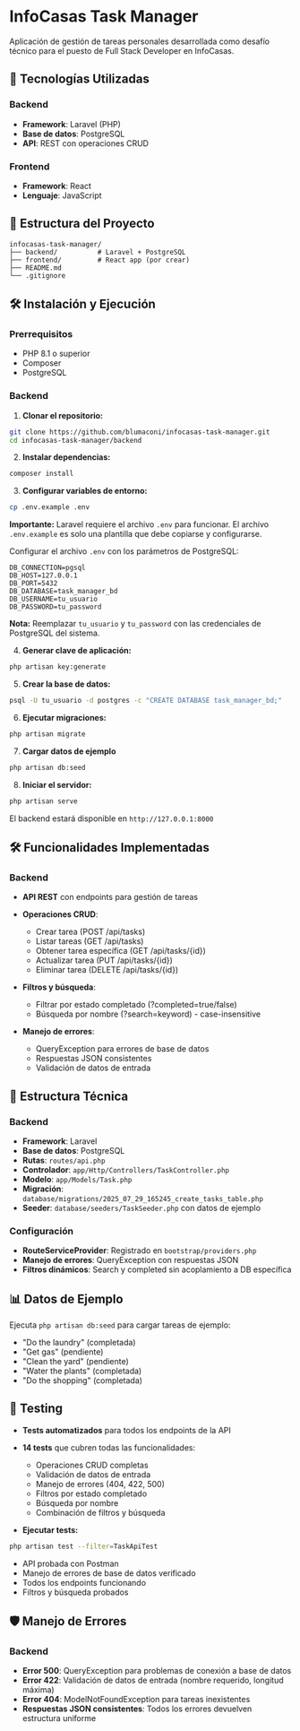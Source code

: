 # InfoCasas Task Manager

Aplicación de gestión de tareas personales desarrollada como desafío técnico para el puesto de Full Stack Developer en InfoCasas.

## 🚀 Tecnologías Utilizadas

### Backend
- **Framework**: Laravel (PHP)
- **Base de datos**: PostgreSQL
- **API**: REST con operaciones CRUD

### Frontend
- **Framework**: React
- **Lenguaje**: JavaScript

## 📁 Estructura del Proyecto

```
infocasas-task-manager/
├── backend/          # Laravel + PostgreSQL
├── frontend/         # React app (por crear)
├── README.md
└── .gitignore
```

## 🛠️ Instalación y Ejecución

### Prerrequisitos
- PHP 8.1 o superior
- Composer
- PostgreSQL

### Backend

1. **Clonar el repositorio:**
```bash
git clone https://github.com/blumaconi/infocasas-task-manager.git
cd infocasas-task-manager/backend
```

2. **Instalar dependencias:**
```bash
composer install
```

3. **Configurar variables de entorno:**
```bash
cp .env.example .env
```

**Importante:** Laravel requiere el archivo `.env` para funcionar. El archivo `.env.example` es solo una plantilla que debe copiarse y configurarse.

Configurar el archivo `.env` con los parámetros de PostgreSQL:
```
DB_CONNECTION=pgsql
DB_HOST=127.0.0.1
DB_PORT=5432
DB_DATABASE=task_manager_bd
DB_USERNAME=tu_usuario
DB_PASSWORD=tu_password
```

**Nota:** Reemplazar `tu_usuario` y `tu_password` con las credenciales de PostgreSQL del sistema.

4. **Generar clave de aplicación:**
```bash
php artisan key:generate
```

5. **Crear la base de datos:**
```bash
psql -U tu_usuario -d postgres -c "CREATE DATABASE task_manager_bd;"
```

6. **Ejecutar migraciones:**
```bash
php artisan migrate
```

7. **Cargar datos de ejemplo**
```bash
php artisan db:seed
```

8. **Iniciar el servidor:**
```bash
php artisan serve
```

El backend estará disponible en `http://127.0.0.1:8000`

## 🛠️ Funcionalidades Implementadas

### Backend
- **API REST** con endpoints para gestión de tareas
- **Operaciones CRUD**:
  - Crear tarea (POST /api/tasks)
  - Listar tareas (GET /api/tasks)
  - Obtener tarea específica (GET /api/tasks/{id})
  - Actualizar tarea (PUT /api/tasks/{id})
  - Eliminar tarea (DELETE /api/tasks/{id})

- **Filtros y búsqueda**:
  - Filtrar por estado completado (?completed=true/false)
  - Búsqueda por nombre (?search=keyword) - case-insensitive

- **Manejo de errores**:
  - QueryException para errores de base de datos
  - Respuestas JSON consistentes
  - Validación de datos de entrada

## 🧱 Estructura Técnica

### Backend
- **Framework**: Laravel
- **Base de datos**: PostgreSQL
- **Rutas**: `routes/api.php`
- **Controlador**: `app/Http/Controllers/TaskController.php`
- **Modelo**: `app/Models/Task.php`
- **Migración**: `database/migrations/2025_07_29_165245_create_tasks_table.php`
- **Seeder**: `database/seeders/TaskSeeder.php` con datos de ejemplo

### Configuración
- **RouteServiceProvider**: Registrado en `bootstrap/providers.php`
- **Manejo de errores**: QueryException con respuestas JSON
- **Filtros dinámicos**: Search y completed sin acoplamiento a DB específica

## 📊 Datos de Ejemplo

Ejecuta `php artisan db:seed` para cargar tareas de ejemplo:
- "Do the laundry" (completada)
- "Get gas" (pendiente)
- "Clean the yard" (pendiente)
- "Water the plants" (completada)
- "Do the shopping" (completada)

## 🧪 Testing

- **Tests automatizados** para todos los endpoints de la API
- **14 tests** que cubren todas las funcionalidades:
  - Operaciones CRUD completas
  - Validación de datos de entrada
  - Manejo de errores (404, 422, 500)
  - Filtros por estado completado
  - Búsqueda por nombre
  - Combinación de filtros y búsqueda

- **Ejecutar tests:**
```bash
php artisan test --filter=TaskApiTest
```

- API probada con Postman
- Manejo de errores de base de datos verificado
- Todos los endpoints funcionando
- Filtros y búsqueda probados

## 🛡️ Manejo de Errores

### Backend
- **Error 500**: QueryException para problemas de conexión a base de datos
- **Error 422**: Validación de datos de entrada (nombre requerido, longitud máxima)
- **Error 404**: ModelNotFoundException para tareas inexistentes
- **Respuestas JSON consistentes**: Todos los errores devuelven estructura uniforme
